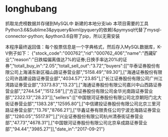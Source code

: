 # longhubang
抓取龙虎榜数据并存储到MySQL中
新建的本地分支lab
本项目需要的工具
Python3.6&Sublime3&pyquery&lxml(pyquery的依赖)&pymysql代替了mysql-connector-python;
&python3.6自带了pip，所以无需安装

本程序最终返回值：每个股票信息是一个字典格式，然后存入MySQL数据库，K-V例子如下：
{"stock_code":"000762","rid":"000762_406","name":"西藏矿业","reason":"日跌幅偏离值达7%的证券;日换手率达20%的证券","totall_buy_in":"2.05","totall_sell_out":"3.72","buyers":[["华泰证券股份有限公司上海浦东新区福山路证券营业部","5158.49","89.30"],["海通证券股份有限公司许昌建设路证券营业部","4034.57","23.85"],["长江证券股份有限公司广州江湾路证券营业部","3373.83","13.23"],["海通证券股份有限公司嘉兴中山西路证券营业部","2744.54","1512.58"],["方正证券股份有限公司金华光南路证券营业部","2322.13","28.23"]],"sellers":[["中国银河证券股份有限公司北京朝阳门北大街证券营业部","1383.28","12595.80"],["中信建投证券股份有限公司北京三里河路证券营业部","13.76","8766.21"],["华鑫证券有限责任公司宁波沧海路证券营业部","1280.05","5517.97"],["兴业证券股份有限公司杭州清泰街证券营业部","47.73","4678.31"],["中国银河证券股份有限公司北京阜成路证券营业部","94.44","3985.27"]],"date_in":"2017-09-21"}
